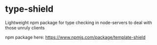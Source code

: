 # type-shield
Lightweight npm package for type checking in node-servers to deal with those unruly clients

npm package here: https://www.npmjs.com/package/template-shield
